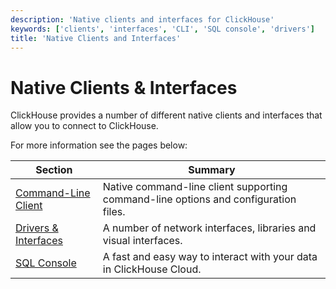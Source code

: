 ```yaml
---
description: 'Native clients and interfaces for ClickHouse'
keywords: ['clients', 'interfaces', 'CLI', 'SQL console', 'drivers']
title: 'Native Clients and Interfaces'
---
```


# Native Clients & Interfaces

ClickHouse provides a number of different native clients and interfaces that allow you to connect to ClickHouse.

For more information see the pages below:

| Section                                                      | Summary                                                                             |
|--------------------------------------------------------------|-------------------------------------------------------------------------------------|
| [Command-Line Client](/interfaces/cli)               | Native command-line client supporting command-line options and configuration files. |
| [Drivers & Interfaces](/interfaces/overview)         | A number of network interfaces, libraries and visual interfaces.                    |
| [SQL Console](/integrations/sql-clients/sql-console) | A fast and easy way to interact with your data in ClickHouse Cloud.                 |
